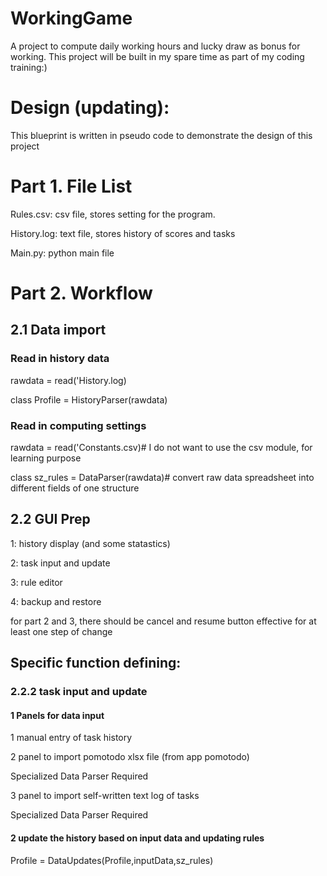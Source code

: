 # WorkingGame
A project to compute daily working hours and lucky draw as bonus for working. This project will be built in my spare time as part of my coding training:)

# Design (updating):
This blueprint is written in pseudo code to demonstrate the design of this project
# Part 1. File List

Rules.csv: csv file, stores setting for the program.

History.log: text file, stores history of scores and tasks

Main.py: python main file

# Part 2. Workflow

## 2.1 Data import
### Read in history data
rawdata = read('History.log)

class Profile = HistoryParser(rawdata)

### Read in computing settings
rawdata = read('Constants.csv)# I do not want to use the csv module, for learning purpose

class sz_rules = DataParser(rawdata)# convert raw data spreadsheet into different fields of one structure

## 2.2 GUI Prep

1: history display (and some statastics)

2: task input and update

3: rule editor

4: backup and restore

for part 2 and 3, there should be cancel and resume button effective for at least one step of change

## Specific function defining:
### 2.2.2 task input and update

#### 1 Panels for data input

1 manual entry of task history
   
2 panel to import pomotodo xlsx file (from app pomotodo)
   
   Specialized Data Parser Required
       
3 panel to import self-written text log of tasks
   
   Specialized Data Parser Required
       
#### 2 update the history based on input data and updating rules

Profile = DataUpdates(Profile,inputData,sz_rules)
